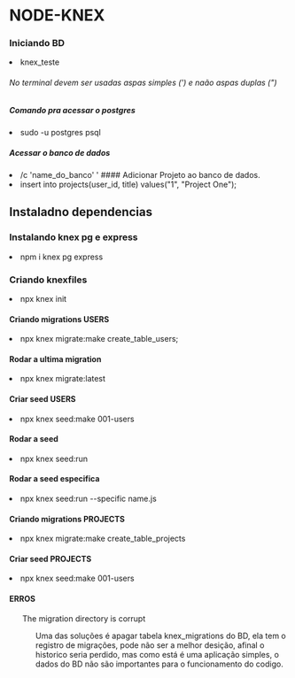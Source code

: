 # NODE-KNEX
### Iniciando BD
<li> knex_teste

###### No terminal devem ser usadas aspas simples (') e naão aspas duplas (")
##### Comando pra acessar o postgres
<li> sudo -u postgres psql

##### Acessar o banco de dados
<li> /c 'name_do_banco'
'
#### Adicionar Projeto ao banco de dados.
<li>insert into projects(user_id, title) values("1", "Project One");

## Instaladno dependencias
### Instalando knex pg e express
<li>npm i knex pg express

### Criando knexfiles
<li>npx knex init

#### Criando migrations USERS
<li>npx knex migrate:make create_table_users;

#### Rodar a ultima migration
<li> npx knex migrate:latest

#### Criar seed USERS
<li> npx knex seed:make 001-users

#### Rodar a seed
<li> npx knex seed:run

#### Rodar a seed especifica
<li> npx knex seed:run --specific name.js

#### Criando migrations PROJECTS
<li>npx knex migrate:make create_table_projects

#### Criar seed PROJECTS
<li>npx knex seed:make 001-users

#### ERROS

<ul> The migration directory is corrupt
<ul> Uma das soluções é apagar tabela knex_migrations do BD, ela tem o registro de migrações,
pode não ser a melhor desição, afinal o historico seria perdido, mas como está é uma aplicação
simples, o dados do BD não são importantes para o funcionamento do codigo.
